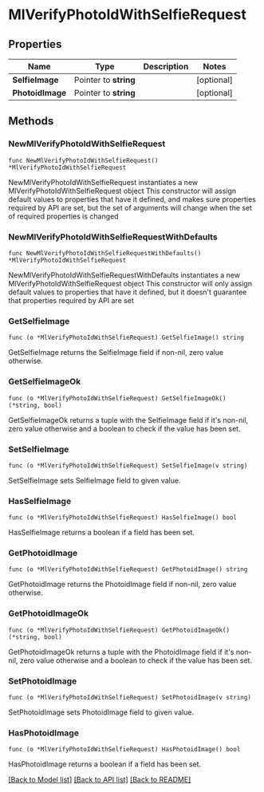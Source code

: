 # MlVerifyPhotoIdWithSelfieRequest

## Properties

Name | Type | Description | Notes
------------ | ------------- | ------------- | -------------
**SelfieImage** | Pointer to **string** |  | [optional] 
**PhotoidImage** | Pointer to **string** |  | [optional] 

## Methods

### NewMlVerifyPhotoIdWithSelfieRequest

`func NewMlVerifyPhotoIdWithSelfieRequest() *MlVerifyPhotoIdWithSelfieRequest`

NewMlVerifyPhotoIdWithSelfieRequest instantiates a new MlVerifyPhotoIdWithSelfieRequest object
This constructor will assign default values to properties that have it defined,
and makes sure properties required by API are set, but the set of arguments
will change when the set of required properties is changed

### NewMlVerifyPhotoIdWithSelfieRequestWithDefaults

`func NewMlVerifyPhotoIdWithSelfieRequestWithDefaults() *MlVerifyPhotoIdWithSelfieRequest`

NewMlVerifyPhotoIdWithSelfieRequestWithDefaults instantiates a new MlVerifyPhotoIdWithSelfieRequest object
This constructor will only assign default values to properties that have it defined,
but it doesn't guarantee that properties required by API are set

### GetSelfieImage

`func (o *MlVerifyPhotoIdWithSelfieRequest) GetSelfieImage() string`

GetSelfieImage returns the SelfieImage field if non-nil, zero value otherwise.

### GetSelfieImageOk

`func (o *MlVerifyPhotoIdWithSelfieRequest) GetSelfieImageOk() (*string, bool)`

GetSelfieImageOk returns a tuple with the SelfieImage field if it's non-nil, zero value otherwise
and a boolean to check if the value has been set.

### SetSelfieImage

`func (o *MlVerifyPhotoIdWithSelfieRequest) SetSelfieImage(v string)`

SetSelfieImage sets SelfieImage field to given value.

### HasSelfieImage

`func (o *MlVerifyPhotoIdWithSelfieRequest) HasSelfieImage() bool`

HasSelfieImage returns a boolean if a field has been set.

### GetPhotoidImage

`func (o *MlVerifyPhotoIdWithSelfieRequest) GetPhotoidImage() string`

GetPhotoidImage returns the PhotoidImage field if non-nil, zero value otherwise.

### GetPhotoidImageOk

`func (o *MlVerifyPhotoIdWithSelfieRequest) GetPhotoidImageOk() (*string, bool)`

GetPhotoidImageOk returns a tuple with the PhotoidImage field if it's non-nil, zero value otherwise
and a boolean to check if the value has been set.

### SetPhotoidImage

`func (o *MlVerifyPhotoIdWithSelfieRequest) SetPhotoidImage(v string)`

SetPhotoidImage sets PhotoidImage field to given value.

### HasPhotoidImage

`func (o *MlVerifyPhotoIdWithSelfieRequest) HasPhotoidImage() bool`

HasPhotoidImage returns a boolean if a field has been set.


[[Back to Model list]](../README.md#documentation-for-models) [[Back to API list]](../README.md#documentation-for-api-endpoints) [[Back to README]](../README.md)


